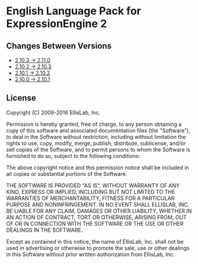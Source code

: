 English Language Pack for ExpressionEngine 2
============================================

Changes Between Versions
------------------------

- [2.10.3 → 2.11.0](https://github.com/EllisLab/EE-Language-English/compare/2.10.3...2.11.0)
- [2.10.2 → 2.10.3](https://github.com/EllisLab/EE-Language-English/compare/2.10.2...2.10.3)
- [2.10.1 → 2.10.2](https://github.com/EllisLab/EE-Language-English/compare/2.10.1...2.10.2)
- [2.10.0 → 2.10.1](https://github.com/EllisLab/EE-Language-English/compare/2.10.0...2.10.1)

License
-------

Copyright (C) 2009-2016 EllisLab, Inc.

Permission is hereby granted, free of charge, to any person obtaining a copy
of this software and associated documentation files (the "Software"), to deal
in the Software without restriction, including without limitation the rights
to use, copy, modify, merge, publish, distribute, sublicense, and/or sell
copies of the Software, and to permit persons to whom the Software is
furnished to do so, subject to the following conditions:

The above copyright notice and this permission notice shall be included in
all copies or substantial portions of the Software.

THE SOFTWARE IS PROVIDED "AS IS", WITHOUT WARRANTY OF ANY KIND, EXPRESS OR
IMPLIED, INCLUDING BUT NOT LIMITED TO THE WARRANTIES OF MERCHANTABILITY,
FITNESS FOR A PARTICULAR PURPOSE AND NONINFRINGEMENT. IN NO EVENT SHALL
ELLISLAB, INC. BE LIABLE FOR ANY CLAIM, DAMAGES OR OTHER LIABILITY, WHETHER
IN AN ACTION OF CONTRACT, TORT OR OTHERWISE, ARISING FROM, OUT OF OR IN
CONNECTION WITH THE SOFTWARE OR THE USE OR OTHER DEALINGS IN THE SOFTWARE.

Except as contained in this notice, the name of EllisLab, Inc. shall not be
used in advertising or otherwise to promote the sale, use or other dealings
in this Software without prior written authorization from EllisLab, Inc.
